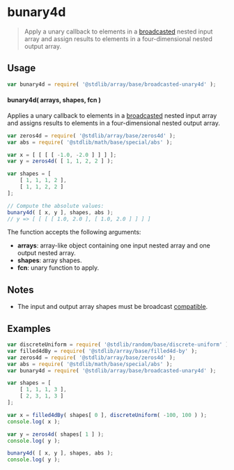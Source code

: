 <!--

@license Apache-2.0

Copyright (c) 2023 The Stdlib Authors.

Licensed under the Apache License, Version 2.0 (the "License");
you may not use this file except in compliance with the License.
You may obtain a copy of the License at

   http://www.apache.org/licenses/LICENSE-2.0

Unless required by applicable law or agreed to in writing, software
distributed under the License is distributed on an "AS IS" BASIS,
WITHOUT WARRANTIES OR CONDITIONS OF ANY KIND, either express or implied.
See the License for the specific language governing permissions and
limitations under the License.

-->

# bunary4d

> Apply a unary callback to elements in a [broadcasted][@stdlib/array/base/broadcast-array] nested input array and assign results to elements in a four-dimensional nested output array.

<section class="intro">

</section>

<!-- /.intro -->

<section class="usage">

## Usage

```javascript
var bunary4d = require( '@stdlib/array/base/broadcasted-unary4d' );
```

#### bunary4d( arrays, shapes, fcn )

Applies a unary callback to elements in a [broadcasted][@stdlib/array/base/broadcast-array] nested input array and assigns results to elements in a four-dimensional nested output array.

```javascript
var zeros4d = require( '@stdlib/array/base/zeros4d' );
var abs = require( '@stdlib/math/base/special/abs' );

var x = [ [ [ [ -1.0, -2.0 ] ] ] ];
var y = zeros4d( [ 1, 1, 2, 2 ] );

var shapes = [
    [ 1, 1, 1, 2 ],
    [ 1, 1, 2, 2 ]
];

// Compute the absolute values:
bunary4d( [ x, y ], shapes, abs );
// y => [ [ [ [ 1.0, 2.0 ], [ 1.0, 2.0 ] ] ] ]
```

The function accepts the following arguments:

-   **arrays**: array-like object containing one input nested array and one output nested array.
-   **shapes**: array shapes.
-   **fcn**: unary function to apply.

</section>

<!-- /.usage -->

<section class="notes">

## Notes

-   The input and output array shapes must be broadcast [compatible][@stdlib/ndarray/base/broadcast-shapes].

</section>

<!-- /.notes -->

<section class="examples">

## Examples

<!-- eslint no-undef: "error" -->

```javascript
var discreteUniform = require( '@stdlib/random/base/discrete-uniform' ).factory;
var filled4dBy = require( '@stdlib/array/base/filled4d-by' );
var zeros4d = require( '@stdlib/array/base/zeros4d' );
var abs = require( '@stdlib/math/base/special/abs' );
var bunary4d = require( '@stdlib/array/base/broadcasted-unary4d' );

var shapes = [
    [ 1, 1, 1, 3 ],
    [ 2, 3, 1, 3 ]
];

var x = filled4dBy( shapes[ 0 ], discreteUniform( -100, 100 ) );
console.log( x );

var y = zeros4d( shapes[ 1 ] );
console.log( y );

bunary4d( [ x, y ], shapes, abs );
console.log( y );
```

</section>

<!-- /.examples -->

<!-- Section for related `stdlib` packages. Do not manually edit this section, as it is automatically populated. -->

<section class="related">

</section>

<!-- /.related -->

<!-- Section for all links. Make sure to keep an empty line after the `section` element and another before the `/section` close. -->

<section class="links">

[@stdlib/array/base/broadcast-array]: https://github.com/stdlib-js/stdlib/tree/develop/lib/node_modules/%40stdlib/array/base/broadcast-array

[@stdlib/ndarray/base/broadcast-shapes]: https://github.com/stdlib-js/stdlib/tree/develop/lib/node_modules/%40stdlib/ndarray/base/broadcast-shapes

</section>

<!-- /.links -->

